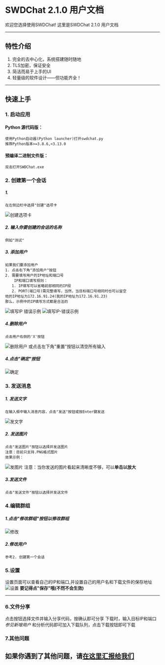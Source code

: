 # SWDChat 2.1.0 用户文档

欢迎您选择使用SWDChat!
这里是SWDChat 2.1.0 用户文档

---
## 特性介绍


1. 完全的去中心化，系统搭建随时随地
2. TLS加密，保证安全
3. 简洁而易于上手的UI
4. 轻量级的软件设计——但功能齐全！

---
## 快速上手

### 1. 启动应用

#### Python 源代码版：

    使用Python启动器(Python launcher)打开swdchat.py
    推荐Python版本>=3.8.6,<3.13.0

#### 预编译二进制文件版：

    双击打开SWDChat.exe

### 2. 创建第一个会话

##### 1. 
    在左侧边栏中选择"创建"选项卡
![创建选项卡](doc/create1.png)
##### 2. 输入你要创建的会话的名称
    例如"测试"
##### 3. 添加用户
    如果我们要添加用户
    1. 点击右下角"添加用户"按钮
    2. 需要填写用户的IP地址和端口号
        IP和端口填写规则：
       1. IP填写可以省略前部相同的IP段
       2. PORT(端口号)需完整填写，当然，当目标端口号相同时也可以留空
    他的IP地址为172.16.91.24(我的IP地址为172.16.91.23)
    那么，示例中的IP填写方式都是合法的
![填写IP](doc/create2.png)
    错误示例
![填写IP-错误示例](doc/create3.png)
##### 4.删除用户
    点击用户右侧的'X'按钮
![删除用户](doc/create5.png)
    或点击左下角"重置"按钮以清空所有输入
##### 4.点击"确定"按钮
![确定](doc/create4.png)

### 3. 发送消息

##### 1. 发送文字
    在输入框中输入消息内容，点击"发送"按钮或按Enter键发送
![发文字](doc/create6.png)
##### 2. 发送图片
    点击"发送图片"按钮以选择并发送图片
    注意：目前只支持.PNG格式图片
    效果示例：
![发图片](doc/sendpic.png)
    注意：当你发送的图片看起来清晰度不够，可以**单击以放大**
##### 3.发送文件
    点击"发送文件"按钮以选择并发送文件

### 4.编辑群组
##### 1.点击"修改群组"按钮以修改群组
![修改](doc/config.png)
##### 2.修改用户
    参考2. 创建第一个会话

### 5.设置
设置页面可以查看自己的IP和端口,并设置自己的用户名和下载文件的保存地址
![设置](doc/setting.png)
**要记得点"保存"哦(不然不会生效)**

---
### 6.文件分享
点击按钮选择文件并输入分享代码，按确认即可分享
下载时，输入目标IP和端口 *参见新增用户* 和分析代码即可加入下载队列，点击下载按钮即可下载

### 7.其他问题
如果你遇到了其他问题，请[在这里汇报给我们](https://github.com/SWD-Studio/swdchat/issues)
---
